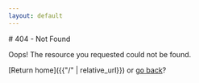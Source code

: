 ```yaml
---
layout: default
---
```


<div class="text-center" markdown=1>
# 404 - Not Found

Oops! The resource you requested could not be found.

[Return home]({{"/" | relative_url}}) or [go back](javascript:history.back();)?

</div>
